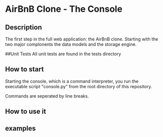 # AirBnB Clone - The Console

## Description
The first step in the full web application: the AirBnB clone.
Starting with the two major complonents the data models and the storage engine.

##Unit Tests
All unit tests are found in the tests directory

## How to start
Starting the console, which is a command interpreter, you run the executable script "console.py" from the root directory of this repository.

Commands are seperated by line breaks.

## How to use it


## examples
